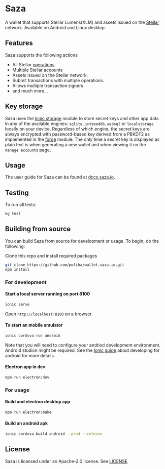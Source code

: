 # Saza

A wallet that supports Stellar Lumens(XLM) and assets issued on the [Stellar](https://www.stellar.org/) network.
Available on Android and Linux desktop.

## Features

Saza supports the following actions

- All Stellar [operations](https://www.stellar.org/developers/guides/concepts/list-of-operations.html).
- Multiple Stellar accounts
- Assets issued on the Stellar network.
- Submit transactions with multiple operations.
- Allows multiple transaction signers
- and much more...

## Key storage

Saza uses the [Ionic storage](https://github.com/ionic-team/ionic-storage) module to store secret keys and other app data in any of the available engines: `sqlite`, `indexeddb`, `websql` or `localstorage` locally on your device. Regardless of which engine, the secret keys are always encrypted with password-based key derived from a PBKDF2 as implemented in the [forge](https://github.com/digitalbazaar/forge#ciphers-1) module.
The only time a secret key is displayed as plain text is when generating a new wallet and when viewing it on the `manage accounts` page.

## Usage

The user guide for Saza can be found at [docs.saza.io](https://docs.saza.io).

## Testing

To run all tests:

```bash
ng test
```

## Building from source

You can build Saza from source for development or usage. To begin, do the following:

Clone this repo and install required packages

```bash
git clone https://github.com/poliha/wallet.saza.io.git
npm install
```

### For development

#### Start a local server running on port 8100

```bash
ionic serve
```

Open `http://localhost:8100` on a browser.

#### To start an mobile emulator

```bash
ionic cordova run android
```

Note that you will need to configure your andriod development environment. Android studion might be required. See the [Ionic guide](https://ionicframework.com/docs/developing/android) about developing for android for more details.

#### Electron app in dev

```bash
npm run electron:dev
```

### For usage

#### Build and electron desktop app

```bash
npm run electron:make
```

#### Build an android apk

```bash
ionic cordova build android --prod --release
```

## License

Saza is licensed under an Apache-2.0 license. See [LICENSE](./LICENSE).
